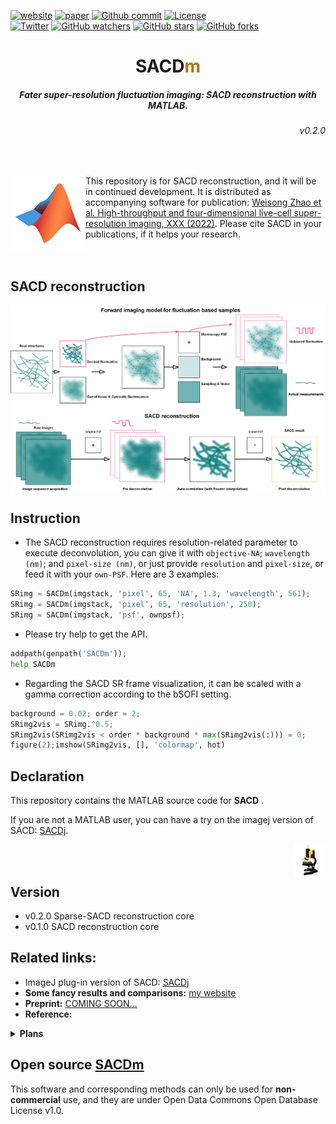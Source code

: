 
[![website](https://img.shields.io/badge/website-up-green.svg)](https://weisongzhao.github.io/SACDm/)
[![paper](https://img.shields.io/badge/paper-nature-black.svg)](https://www.nature.com)
[![Github commit](https://img.shields.io/github/last-commit/WeisongZhao/SACDm)](https://github.com/WeisongZhao/SACDm/)
[![License](https://img.shields.io/github/license/WeisongZhao/SACDm)](https://github.com/WeisongZhao/SACDm/blob/master/LICENSE/)<br>
[![Twitter](https://img.shields.io/twitter/follow/weisong_zhao?label=weisong)](https://twitter.com/weisong_zhao/status/1370308101690118146)
[![GitHub watchers](https://img.shields.io/github/watchers/WeisongZhao/SACDm?style=social)](https://github.com/WeisongZhao/SACDm/) 
[![GitHub stars](https://img.shields.io/github/stars/WeisongZhao/SACDm?style=social)](https://github.com/WeisongZhao/SACDm/) 
[![GitHub forks](https://img.shields.io/github/forks/WeisongZhao/SACDm?style=social)](https://github.com/WeisongZhao/SACDm/)

<p>
<h1 align="center">SACD<font color="#b07219">m</font></h1>
<h5 align="center">Fater super-resolution fluctuation imaging: SACD reconstruction with MATLAB.</h5>
<h6 align="right">v0.2.0</h6>
</p>
<br>

<!-- <p>
<img src='./imgs/splash.png' align="left" width=170>
<p> -->

<p>
<img src='./imgs/MATLAB.jpg' align="left" width=120>
</p>

This repository is for SACD reconstruction, and it will be in continued development. It is distributed as accompanying software for publication: [Weisong Zhao et al. High-throughput and four-dimensional live-cell super-resolution imaging, XXX (2022)](https://www.nature.com). Please cite SACD in your publications, if it helps your research.
<br>
<br>
<br>

<!-- <p>
<img src='./imgs/imagej-128.png' align="right" width=50>
</p>
<br>

[Portal]() to the plugin. -->

## SACD reconstruction

<p align='center'>
<img src='./imgs/Fig1.png' align="center" width=900>
</p>

## Instruction

- The SACD reconstruction requires resolution-related parameter to execute deconvolution, you can give it with `objective-NA`; `wavelength (nm)`; and `pixel-size (nm)`, or just provide `resolution` and `pixel-size`, or feed it with your `own-PSF`. Here are 3 examples:
```python
SRimg = SACDm(imgstack, 'pixel', 65, 'NA', 1.3, 'wavelength', 561);
SRimg = SACDm(imgstack, 'pixel', 65, 'resolution', 250);
SRimg = SACDm(imgstack, 'psf', ownpsf);
```

- Please try help to get the API.
```python
addpath(genpath('SACDm')); 
help SACDm
```

- Regarding the SACD SR frame visualization, it can be scaled with a gamma correction according to the bSOFI setting.
```python
background = 0.02; order = 2;
SRimg2vis = SRimg.^0.5;
SRimg2vis(SRimg2vis < order * background * max(SRimg2vis(:))) = 0;
figure(2);imshow(SRimg2vis, [], 'colormap', hot)
```


## Declaration
This repository contains the MATLAB source code for <b>SACD</b> .  

If you are not a MATLAB user, you can have a try on the imagej version of SACD: [SACDj](https://github.com/WeisongZhao/SACDj).

<p>
<img src='./imgs/imagej-128.png' align="right" width=50>
</p>
<br>
<br>

## Version
- v0.2.0 Sparse-SACD reconstruction core
- v0.1.0 SACD reconstruction core

## Related links: 
- ImageJ plug-in version of SACD: [SACDj](https://github.com/WeisongZhao/SACDj)
- **Some fancy results and comparisons:** [my website](https://weisongzhao.github.io/MyWeb2/portfolio-4-col.html)
- **Preprint:** [COMING SOON...](#)
- **Reference:**

<details>
<summary><b>Plans</b></summary>

- Full FRC assisted SACD;
- Full 3D-SACD;
- GPU acceleration.
</details>

## Open source [SACDm](https://github.com/WeisongZhao/SACDm)
This software and corresponding methods can only be used for **non-commercial** use, and they are under Open Data Commons Open Database License v1.0.